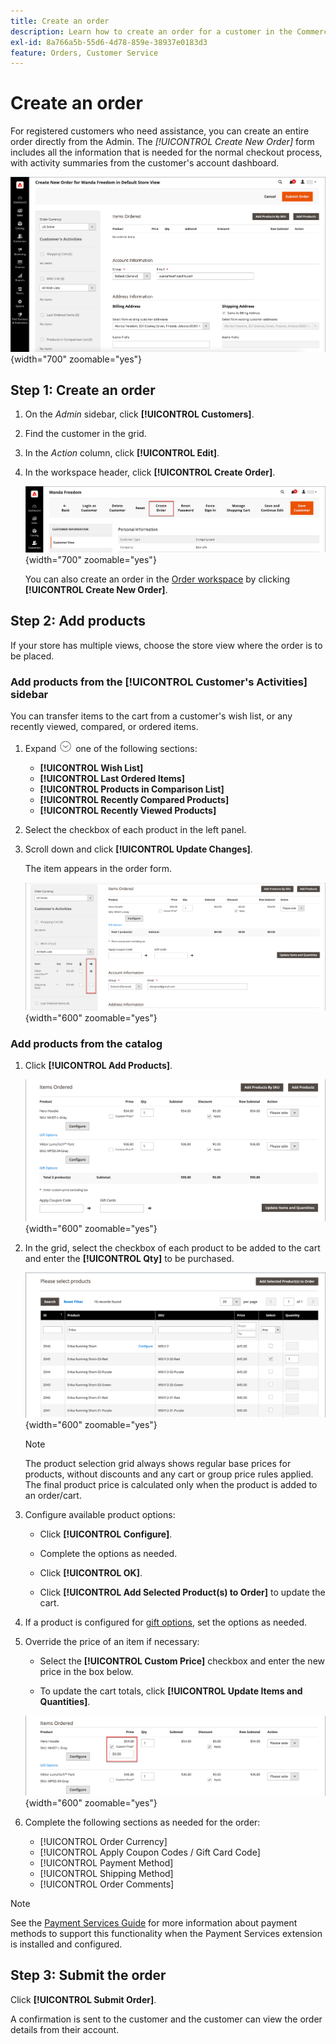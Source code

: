 ```yaml
---
title: Create an order
description: Learn how to create an order for a customer in the Commerce Admin.
exl-id: 8a766a5b-55d6-4d78-859e-38937e0183d3
feature: Orders, Customer Service
---
```

# Create an order

For registered customers who need assistance, you can create an entire order directly from the Admin. The _[!UICONTROL Create New Order]_ form includes all the information that is needed for the normal checkout process, with activity summaries from the customer's account dashboard.

![Create an order for a customer](./assets/create-new-order.png){width="700" zoomable="yes"}

## Step 1: Create an order

1. On the _Admin_ sidebar, click **[!UICONTROL Customers]**.

1. Find the customer in the grid.

1. In the _Action_ column, click **[!UICONTROL Edit]**.

1. In the workspace header, click **[!UICONTROL Create Order]**.

   ![Workspace header](./assets/order-create-buttons.png){width="700" zoomable="yes"}

   You can also create an order in the [Order workspace](orders.md#orders-workspace) by clicking **[!UICONTROL Create New Order]**.

## Step 2: Add products

If your store has multiple views, choose the store view where the order is to be placed.

### Add products from the [!UICONTROL Customer's Activities] sidebar

You can transfer items to the cart from a customer's wish list, or any recently viewed, compared, or ordered items.

1. Expand ![Expansion selector](../assets/icon-display-expand.png) one of the following sections:

   - **[!UICONTROL Wish List]**
   - **[!UICONTROL Last Ordered Items]**
   - **[!UICONTROL Products in Comparison List]**
   - **[!UICONTROL Recently Compared Products]**
   - **[!UICONTROL Recently Viewed Products]**

1. Select the checkbox of each product in the left panel.

1. Scroll down and click **[!UICONTROL Update Changes]**.

   The item appears in the order form.

   ![Add to Cart](./assets/create-order-add-wishlist.png){width="600" zoomable="yes"}

### Add products from the catalog

1. Click **[!UICONTROL Add Products]**.

   ![Add Products](./assets/account-add-wishlist-product.png){width="600" zoomable="yes"}

1. In the grid, select the checkbox of each product to be added to the cart and enter the **[!UICONTROL Qty]** to be purchased.

   ![Select Products](./assets/create-order-from-catalog.png){width="600" zoomable="yes"}

   >[!NOTE]
   >
   >The product selection grid always shows regular base prices for products, without discounts and any cart or group price rules applied. The final product price is calculated only when the product is added to an order/cart.

1. Configure available product options:

   - Click **[!UICONTROL Configure]**.

   - Complete the options as needed.

   - Click **[!UICONTROL OK]**.

   - Click **[!UICONTROL Add Selected Product(s) to Order]** to update the cart.

1. If a product is configured for [gift options](../catalog/product-gift-options.md), set the options as needed.

1. Override the price of an item if necessary:

   - Select the **[!UICONTROL Custom Price]** checkbox and enter the new price in the box below.

   - To update the cart totals, click **[!UICONTROL Update Items and Quantities]**.

   ![Custom Price](./assets/create-order-custom-price.png){width="600" zoomable="yes"}

1. Complete the following sections as needed for the order:

   - [!UICONTROL Order Currency]
   - [!UICONTROL Apply Coupon Codes / Gift Card Code]
   - [!UICONTROL Payment Method]
   - [!UICONTROL Shipping Method]
   - [!UICONTROL Order Comments]

>[!NOTE]
>
>See the [Payment Services Guide](https://experienceleague.adobe.com/en/docs/commerce-merchant-services/payment-services/guide-overview) for more information about payment methods to support this functionality when the Payment Services extension is installed and configured.

## Step 3: Submit the order

Click **[!UICONTROL Submit Order]**.

A confirmation is sent to the customer and the customer can view the order details from their account.

